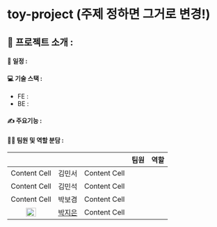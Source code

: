 # toy-project (주제 정하면 그거로 변경!)

## 📌 프로젝트 소개 : 

#### 📅 일정 : 

#### 💻 기술 스택 :
* FE :
* BE :

#### ✍️ 주요기능 : 

#### 👩‍💻  팀원 및 역할 분담 :
|<th colspan="2">| 팀원 | 역할 |
| :------------: | :------------: | :-------------: |
| Content Cell | 김민서 | Content Cell  |
| Content Cell | 김민석 | Content Cell  |
| Content Cell | 박보겸 | Content Cell  |
| <img src = "https://github.com/zeunxx.png" width="50%" height="50%"> | [박지은](https://github.com/zeunxx) | Content Cell  |

